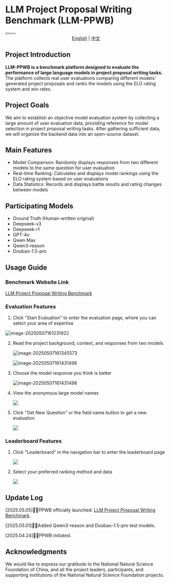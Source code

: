 # LLM Project Proposal Writing Benchmark (LLM-PPWB)

<img src="./favicon.png" alt="favicon" style="zoom:50%;" />
<div align="middle">
  <a href="README.md">English</a> | <a href="README_zh.md">中文</a>
</div>


## Project Introduction

**LLM-PPWB is a benchmark platform designed to evaluate the performance of large language models in project proposal writing tasks.** The platform collects real user evaluations comparing different models' generated project proposals and ranks the models using the ELO rating system and win rates.

## Project Goals

We aim to establish an objective model evaluation system by collecting a large amount of user evaluation data, providing reference for model selection in project proposal writing tasks. After gathering sufficient data, we will organize the backend data into an open-source dataset.

## Main Features

- Model Comparison: Randomly displays responses from two different models to the same question for user evaluation
- Real-time Ranking: Calculates and displays model rankings using the ELO rating system based on user evaluations
- Data Statistics: Records and displays battle results and rating changes between models

## Participating Models

- Ground Truth (Human-written original)
- Deepseek-v3
- Deepseek-r1
- GPT-4o
- Qwen Max
- Qwen3-reason
- Doubao-1.5-pro

## Usage Guide

### Benchmark Website Link

[LLM Project Proposal Writing Benchmark](http://8.140.232.135:54321/)

### Evaluation Features

1. Click "Start Evaluation" to enter the evaluation page, where you can select your area of expertise

  ![image-20250507161231922](./image/image-20250507161231922.png)

2. Read the project background, context, and responses from two models

   ![image-20250507161345573](./image/image-20250507161345573.png)

   ![image-20250507161431498](./image/image-20250507161431498.png)

3. Choose the model response you think is better

   ![image-20250507161431498](./image/2025-05-07-161512.png)

4. View the anonymous large model names

   ![](./image/2025-05-07-161725.png)

5. Click "Get New Question" or the field name button to get a new evaluation

   ![](./image/2025-05-07-162001.png)

### Leaderboard Features

1. Click "Leaderboard" in the navigation bar to enter the leaderboard page

   ![](C:/Users/98750/Desktop/LLM-PPWB/image/2025-05-07-162102.png)

2. Select your preferred ranking method and data

   ![](C:/Users/98750/Desktop/LLM-PPWB/image/2025-05-07-162217.png)

## Update Log

[2025.05.05]🎯📢PPWB officially launched: [LLM Project Proposal Writing Benchmark](http://8.140.232.135:54321/).

[2025.05.01]🎯📢Added Qwen3-reason and Doubao-1.5-pro test models.

[2025.04.24]🎯📢PPWB initiated.

## Acknowledgments

We would like to express our gratitude to the National Natural Science Foundation of China, and all the project leaders, participants, and supporting institutions of the National Natural Science Foundation projects.
